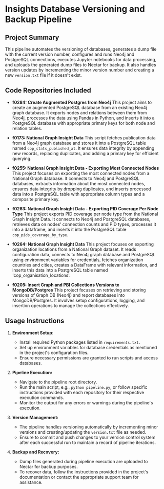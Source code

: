 # Insights Database Versioning and Backup Pipeline

## Project Summary

This pipeline automates the versioning of databases, generates a dump file with the current version number, configures and runs Neo4j and PostgreSQL connections, executes Jupyter notebooks for data processing, and uploads the generated dump files to Nectar for backup. It also handles version updates by incrementing the minor version number and creating a new `version.txt` file if it doesn't exist.

## Code Repositories Included

- **f0284: Create Augmented Postgres from Neo4j**
  This project aims to create an augmented PostgreSQL database from an existing Neo4j graph database. It exports nodes and relations between them from Neo4j, processes the data using Pandas in Python, and inserts it into a PostgreSQL database with appropriate primary keys for both node and relation tables.

- **f0173: National Graph Insight Data**
  This script fetches publication data from a Neo4j graph database and stores it into a PostgreSQL table named `cop_stats_published_at`. It ensures data integrity by appending new records, replacing duplicates, and adding a primary key for efficient querying.

- **f0255: National Graph Insight Data - Exporting Most Connected Nodes**
  This project focuses on exporting the most connected nodes from a National Graph database. It connects to Neo4j and PostgreSQL databases, extracts information about the most connected nodes, ensures data integrity by dropping duplicates, and inserts processed data into a PostgreSQL table with appropriate column types and a composite primary key.

- **f0263: National Graph Insight Data - Exporting PID Coverage Per Node Type**
  This project exports PID coverage per node type from the National Graph Insight Data. It connects to Neo4j and PostgreSQL databases, retrieves data on nodes' connection counts and PID types, processes it into a dataframe, and inserts it into the PostgreSQL table `cop_pids_coverage_by_type`.

- **f0264: National Graph Insight Data**
  This project focuses on exporting organization locations from a National Graph dataset. It reads configuration data, connects to Neo4j graph database and PostgreSQL using environment variables for credentials, fetches organization countries and cities, creates a DataFrame with relevant information, and inserts this data into a PostgreSQL table named 'cop_organisation_locations'.

- **f0205: Insert Graph and PBI Collections Versions to MongoDB/Postgres**
  This project focuses on retrieving and storing versions of Graph DB (Neo4j) and report databases into MongoDB/Postgres. It involves setup configurations, logging, and insertion operations to manage the collections effectively.

## Usage Instructions

1. **Environment Setup:**
   - Install required Python packages listed in `requirements.txt`.
   - Set up environment variables for database credentials as mentioned in the project's configuration files.
   - Ensure necessary permissions are granted to run scripts and access databases.

2. **Pipeline Execution:**
   - Navigate to the pipeline root directory.
   - Run the main script, e.g., `python pipeline.py`, or follow specific instructions provided with each repository for their respective execution commands.
   - Monitor the output for any errors or warnings during the pipeline's execution.

3. **Version Management:**
   - The pipeline handles versioning automatically by incrementing minor versions and creating/updating the `version.txt` file as needed.
   - Ensure to commit and push changes to your version control system after each successful run to maintain a record of pipeline iterations.

4. **Backup and Recovery:**
   - Dump files generated during pipeline execution are uploaded to Nectar for backup purposes.
   - To recover data, follow the instructions provided in the project's documentation or contact the appropriate support team for assistance.

